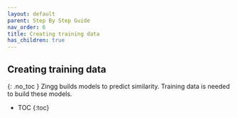 ```yaml
---
layout: default
parent: Step By Step Guide
nav_order: 6
title: Creating training data
has_children: true
---
```

## Creating training data
{: .no_toc }
Zingg builds models to predict similarity. Training data is needed to build these models. 

- TOC
{:toc}

